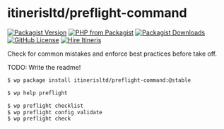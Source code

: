 # itinerisltd/preflight-command

[![Packagist Version](https://img.shields.io/packagist/v/ItinerisLtd/preflight-command.svg)](https://packagist.org/packages/itinerisltd/preflight-command)
[![PHP from Packagist](https://img.shields.io/packagist/php-v/ItinerisLtd/preflight-command.svg)](https://packagist.org/packages/itinerisltd/preflight-command)
[![Packagist Downloads](https://img.shields.io/packagist/dt/ItinerisLtd/preflight-command.svg)](https://packagist.org/packages/itinerisltd/preflight-command)
[![GitHub License](https://img.shields.io/github/license/itinerisltd/preflight.svg)](https://github.com/ItinerisLtd/preflight-command/blob/master/LICENSE)
[![Hire Itineris](https://img.shields.io/badge/Hire-Itineris-ff69b4.svg)](https://www.itineris.co.uk/contact/)

Check for common mistakes and enforce best practices before take off.

TODO: Write the readme!

```bash
$ wp package install itinerisltd/preflight-command:@stable

$ wp help preflight

$ wp preflight checklist
$ wp preflight config validate
$ wp preflight check
```
